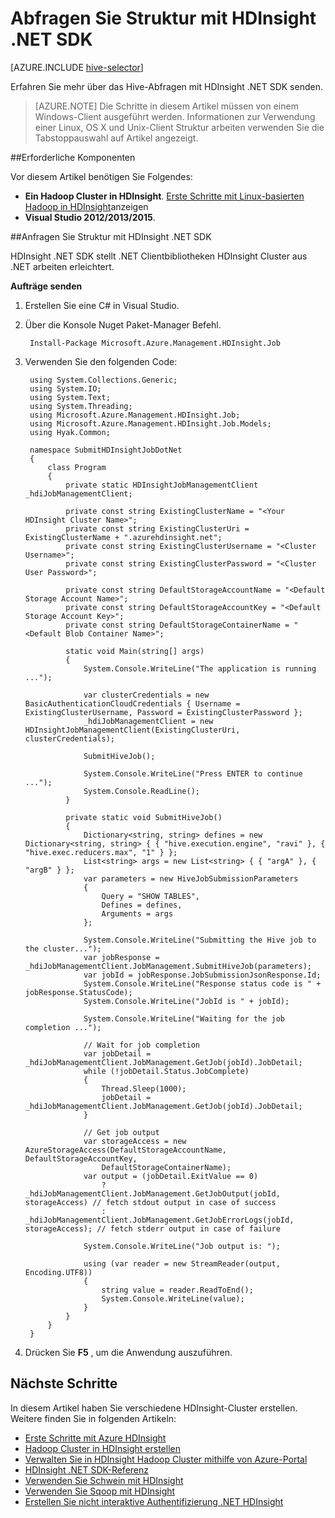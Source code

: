 <properties
    pageTitle="Struktur Abfragen mit HDInsight .NET SDK | Microsoft Azure"
    description="Erfahren Sie, wie Aufträge in Azure HDInsight Hadoop mit HDInsight .NET SDK Hadoop senden."
    editor="cgronlun"
    manager="jhubbard"
    services="hdinsight"
    documentationCenter=""
    tags="azure-portal"
    authors="mumian"/>

<tags
    ms.service="hdinsight"
    ms.workload="big-data"
    ms.tgt_pltfrm="na"
    ms.devlang="na"
    ms.topic="article"
   ms.date="09/14/2016"
    ms.author="jgao"/>

# <a name="run-hive-queries-using-hdinsight-net-sdk"></a>Abfragen Sie Struktur mit HDInsight .NET SDK

[AZURE.INCLUDE [hive-selector](../../includes/hdinsight-selector-use-hive.md)]


Erfahren Sie mehr über das Hive-Abfragen mit HDInsight .NET SDK senden.

> [AZURE.NOTE] Die Schritte in diesem Artikel müssen von einem Windows-Client ausgeführt werden. Informationen zur Verwendung einer Linux, OS X und Unix-Client Struktur arbeiten verwenden Sie die Tabstoppauswahl auf Artikel angezeigt.

##<a name="prerequisites"></a>Erforderliche Komponenten

Vor diesem Artikel benötigen Sie Folgendes:

- **Ein Hadoop Cluster in HDInsight**. [Erste Schritte mit Linux-basierten Hadoop in HDInsight](hdinsight-use-sqoop.md#create-cluster-and-sql-database)anzeigen
- **Visual Studio 2012/2013/2015**.

##<a name="submit-hive-queries-using-hdinsight-net-sdk"></a>Anfragen Sie Struktur mit HDInsight .NET SDK

HDInsight .NET SDK stellt .NET Clientbibliotheken HDInsight Cluster aus .NET arbeiten erleichtert. 

**Aufträge senden**

1. Erstellen Sie eine C# in Visual Studio.
2. Über die Konsole Nuget Paket-Manager Befehl.

        Install-Package Microsoft.Azure.Management.HDInsight.Job

2. Verwenden Sie den folgenden Code:

        using System.Collections.Generic;
        using System.IO;
        using System.Text;
        using System.Threading;
        using Microsoft.Azure.Management.HDInsight.Job;
        using Microsoft.Azure.Management.HDInsight.Job.Models;
        using Hyak.Common;

        namespace SubmitHDInsightJobDotNet
        {
            class Program
            {
                private static HDInsightJobManagementClient _hdiJobManagementClient;

                private const string ExistingClusterName = "<Your HDInsight Cluster Name>";
                private const string ExistingClusterUri = ExistingClusterName + ".azurehdinsight.net";
                private const string ExistingClusterUsername = "<Cluster Username>";
                private const string ExistingClusterPassword = "<Cluster User Password>";

                private const string DefaultStorageAccountName = "<Default Storage Account Name>";
                private const string DefaultStorageAccountKey = "<Default Storage Account Key>";
                private const string DefaultStorageContainerName = "<Default Blob Container Name>";

                static void Main(string[] args)
                {
                    System.Console.WriteLine("The application is running ...");

                    var clusterCredentials = new BasicAuthenticationCloudCredentials { Username = ExistingClusterUsername, Password = ExistingClusterPassword };
                    _hdiJobManagementClient = new HDInsightJobManagementClient(ExistingClusterUri, clusterCredentials);

                    SubmitHiveJob();

                    System.Console.WriteLine("Press ENTER to continue ...");
                    System.Console.ReadLine();
                }

                private static void SubmitHiveJob()
                {
                    Dictionary<string, string> defines = new Dictionary<string, string> { { "hive.execution.engine", "ravi" }, { "hive.exec.reducers.max", "1" } };
                    List<string> args = new List<string> { { "argA" }, { "argB" } };
                    var parameters = new HiveJobSubmissionParameters
                    {
                        Query = "SHOW TABLES",
                        Defines = defines,
                        Arguments = args
                    };

                    System.Console.WriteLine("Submitting the Hive job to the cluster...");
                    var jobResponse = _hdiJobManagementClient.JobManagement.SubmitHiveJob(parameters);
                    var jobId = jobResponse.JobSubmissionJsonResponse.Id;
                    System.Console.WriteLine("Response status code is " + jobResponse.StatusCode);
                    System.Console.WriteLine("JobId is " + jobId);

                    System.Console.WriteLine("Waiting for the job completion ...");

                    // Wait for job completion
                    var jobDetail = _hdiJobManagementClient.JobManagement.GetJob(jobId).JobDetail;
                    while (!jobDetail.Status.JobComplete)
                    {
                        Thread.Sleep(1000);
                        jobDetail = _hdiJobManagementClient.JobManagement.GetJob(jobId).JobDetail;
                    }

                    // Get job output
                    var storageAccess = new AzureStorageAccess(DefaultStorageAccountName, DefaultStorageAccountKey,
                        DefaultStorageContainerName);
                    var output = (jobDetail.ExitValue == 0)
                        ? _hdiJobManagementClient.JobManagement.GetJobOutput(jobId, storageAccess) // fetch stdout output in case of success
                        : _hdiJobManagementClient.JobManagement.GetJobErrorLogs(jobId, storageAccess); // fetch stderr output in case of failure

                    System.Console.WriteLine("Job output is: ");

                    using (var reader = new StreamReader(output, Encoding.UTF8))
                    {
                        string value = reader.ReadToEnd();
                        System.Console.WriteLine(value);
                    }
                }
            }
        }

5. Drücken Sie **F5** , um die Anwendung auszuführen.


## <a name="next-steps"></a>Nächste Schritte

In diesem Artikel haben Sie verschiedene HDInsight-Cluster erstellen. Weitere finden Sie in folgenden Artikeln:

* [Erste Schritte mit Azure HDInsight][hdinsight-get-started]
* [Hadoop Cluster in HDInsight erstellen][hdinsight-provision]
* [Verwalten Sie in HDInsight Hadoop Cluster mithilfe von Azure-Portal](hdinsight-administer-use-management-portal.md)
* [HDInsight .NET SDK-Referenz](https://msdn.microsoft.com/library/mt271028.aspx)
* [Verwenden Sie Schwein mit HDInsight](hdinsight-use-pig.md)
* [Verwenden Sie Sqoop mit HDInsight](hdinsight-use-sqoop-mac-linux.md)
* [Erstellen Sie nicht interaktive Authentifizierung .NET HDInsight](hdinsight-create-non-interactive-authentication-dotnet-applications.md)


[hdinsight-provision]: hdinsight-provision-clusters.md
[hdinsight-get-started]: hdinsight-hadoop-linux-tutorial-get-started.md


